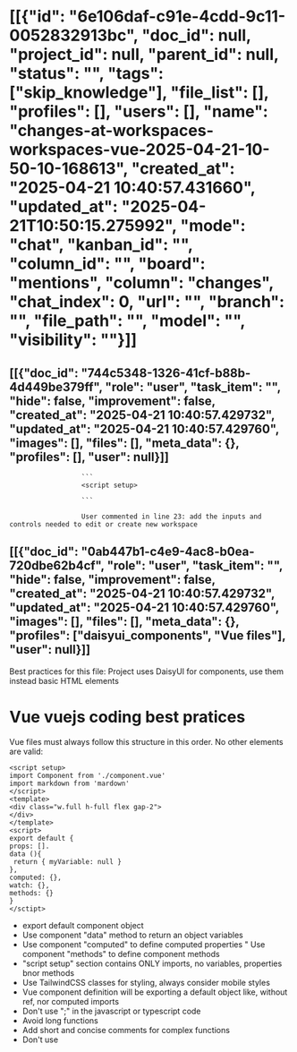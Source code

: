 # [[{"id": "6e106daf-c91e-4cdd-9c11-0052832913bc", "doc_id": null, "project_id": null, "parent_id": null, "status": "", "tags": ["skip_knowledge"], "file_list": [], "profiles": [], "users": [], "name": "changes-at-workspaces-workspaces-vue-2025-04-21-10-50-10-168613", "created_at": "2025-04-21 10:40:57.431660", "updated_at": "2025-04-21T10:50:15.275992", "mode": "chat", "kanban_id": "", "column_id": "", "board": "mentions", "column": "changes", "chat_index": 0, "url": "", "branch": "", "file_path": "", "model": "", "visibility": ""}]]
## [[{"doc_id": "744c5348-1326-41cf-b88b-4d449be379ff", "role": "user", "task_item": "", "hide": false, "improvement": false, "created_at": "2025-04-21 10:40:57.429732", "updated_at": "2025-04-21 10:40:57.429760", "images": [], "files": [], "meta_data": {}, "profiles": [], "user": null}]]

                      ```
                      <script setup>
</script>

<template>
  <div class="grid grid-cols-1 md:grid-cols-3 gap-4 p-4">
    <div v-for="workspace in workspaces" :key="workspace.id" class="card bg-base-100 shadow-md">
      <div class="card-body">
        <h2 class="card-title">{{ workspace.name }}</h2>
        <!-- Other workspace details here -->

        <div class="flex justify-end mt-4">
          <button class="btn btn-primary mr-2" @click="editWorkspace(workspace)">Edit</button>
          <button class="btn btn-error" @click="deleteWorkspace(workspace.id)">Delete</button>
        </div>
      </div>
    </div>

    <div class="card bg-base-100 shadow-md">
      <div class="card-body flex justify-center items-center">
        <button class="btn btn-success" @click="addWorkspace">Add Workspace</button>
      </div>
    </div>
    <modal v-if="showModal">
      @codx-ok, please-wait...: add the inputs and controls needed to edit or create new workspace
    </modal>
  </div>
</template>

<script>
export default {
  props: ['settings'],
  data() {
    return {
      showModal: false,
      newWorkspace: {
        name: '',
        description: '',
        projects: []
      }
    }
  },
  computed: {
    workspaces () {
      return this.settings.workspaces
    }
  },
  methods: {
    addWorkspace() {
      this.showModal = true
    },
    editWorkspace(workspace) {
      // Logic to edit a workspace
    },
    deleteWorkspace(workspaceId) {
      // Logic to delete a workspace
    }
  }
}
</script>
                      ```
                      
                      User commented in line 23: add the inputs and controls needed to edit or create new workspace
                      
## [[{"doc_id": "0ab447b1-c4e9-4ac8-b0ea-720dbe62b4cf", "role": "user", "task_item": "", "hide": false, "improvement": false, "created_at": "2025-04-21 10:40:57.429732", "updated_at": "2025-04-21 10:40:57.429760", "images": [], "files": [], "meta_data": {}, "profiles": ["daisyui_components", "Vue files"], "user": null}]]
Best practices for this file:
                  Project uses DaisyUI for components, use them instead basic HTML elements
# Vue vuejs coding best pratices
Vue files must always follow this structure in this order.
No other elements are valid:
```example vue file
<script setup>
import Component from './component.vue'
import markdown from 'mardown'
</script>
<template>
<div class="w.full h-full flex gap-2">
</div>
</template>
<script>
export default {
props: [].
data (){
 return { myVariable: null }
},
computed: {},
watch: {},
methods: {}
}
</sctipt>
```
* export default component object
* Use component "data" method to return an object variables
* Use component "computed" to define computed properties
" Use component "methods" to define component methods 
* "script setup" section contains ONLY imports, no variables, properties bnor methods
* Use TailwindCSS classes for styling, always consider mobile styles
* Vue component definition will be exporting a default object like, without ref, nor computed imports
* Don't use ";" in the javascript or typescript code
* Avoid long functions
* Add short and concise comments for complex functions
* Don't use <style> elements, use TailWindCSS classes
                  
## [[{"doc_id": "97897e48-09fc-4059-af6c-4938b16a9584", "role": "user", "task_item": "", "hide": false, "improvement": false, "created_at": "2025-04-21 10:40:57.429732", "updated_at": "2025-04-21 10:40:57.429760", "images": [], "files": [], "meta_data": {}, "profiles": [], "user": null}]]

              Rewrite full file content replacing codx instructions with the minimum changes as possible.
              Return only the file content without any further decoration or comments.
              Do not surround response with '```' marks, just content.
              
## [[{"doc_id": "ffd04911-75d2-4067-8ee6-60837e122586", "role": "assistant", "task_item": "", "hide": false, "improvement": false, "created_at": "2025-04-21 10:40:57.429732", "updated_at": "2025-04-21 10:40:57.429760", "images": [], "files": [], "meta_data": {"time_taken": 5.1069557666778564, "first_chunk_time_taken": 1.5874714851379395, "model": "gpt-4o"}, "profiles": [], "user": null}]]
<script setup>
</script>

<template>
  <div class="grid grid-cols-1 md:grid-cols-3 gap-4 p-4">
    <div v-for="workspace in workspaces" :key="workspace.id" class="card bg-base-100 shadow-md">
      <div class="card-body">
        <h2 class="card-title">{{ workspace.name }}</h2>
        <!-- Other workspace details here -->

        <div class="flex justify-end mt-4">
          <button class="btn btn-primary mr-2" @click="editWorkspace(workspace)">Edit</button>
          <button class="btn btn-error" @click="deleteWorkspace(workspace.id)">Delete</button>
        </div>
      </div>
    </div>

    <div class="card bg-base-100 shadow-md">
      <div class="card-body flex justify-center items-center">
        <button class="btn btn-success" @click="addWorkspace">Add Workspace</button>
      </div>
    </div>
    <modal v-if="showModal">
      <div class="p-4">
        <form @submit.prevent="saveWorkspace">
          <div class="form-control">
            <label class="label">
              <span class="label-text">Workspace Name</span>
            </label>
            <input v-model="newWorkspace.name" type="text" placeholder="Workspace Name" class="input input-bordered w-full max-w-xs" required />
          </div>
          <div class="form-control mt-4">
            <label class="label">
              <span class="label-text">Description</span>
            </label>
            <textarea v-model="newWorkspace.description" placeholder="Workspace Description" class="textarea textarea-bordered w-full max-w-xs" required></textarea>
          </div>
          <div class="flex justify-end mt-4">
            <button type="submit" class="btn btn-primary mr-2">Save</button>
            <button type="button" class="btn btn-ghost" @click="showModal = false">Cancel</button>
          </div>
        </form>
      </div>
    </modal>
  </div>
</template>

<script>
export default {
  props: ['settings'],
  data() {
    return {
      showModal: false,
      newWorkspace: {
        name: '',
        description: '',
        projects: []
      }
    }
  },
  computed: {
    workspaces () {
      return this.settings.workspaces
    }
  },
  methods: {
    addWorkspace() {
      this.showModal = true
    },
    editWorkspace(workspace) {
      this.newWorkspace = { ...workspace }
      this.showModal = true
    },
    deleteWorkspace(workspaceId) {
      // Logic to delete a workspace
    },
    saveWorkspace() {
      // Logic to save the new or edited workspace
      this.showModal = false
    }
  }
}
</script>